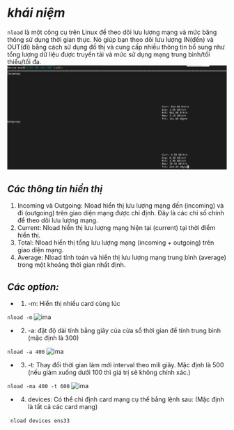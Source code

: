 # ***khái niệm***
`nload` là một công cụ trên Linux để theo dõi lưu lượng mạng và mức băng thông sử dụng thời gian thực. Nó giúp bạn theo dõi lưu lượng IN(đến) và OUT(đi) bằng cách sử dụng đồ thị và cung cấp nhiều thông tin bổ sung như tổng lượng dữ liệu được truyền tải và mức sử dụng mạng trung bình/tối thiểu/tối đa.
![ima](../IMG/12.png)

## ***Các thông tin hiển thị***
1. Incoming và Outgoing: Nload hiển thị lưu lượng mạng đến (incoming) và đi (outgoing) trên giao diện mạng được chỉ định. Đây là các chỉ số chính để theo dõi lưu lượng mạng.
2. Current: Nload hiển thị lưu lượng mạng hiện tại (current) tại thời điểm hiển thị.
3. Total: Nload hiển thị tổng lưu lượng mạng (incoming + outgoing) trên giao diện mạng.
4. Average: Nload tính toán và hiển thị lưu lượng mạng trung bình (average) trong một khoảng thời gian nhất định.

   
## ***Các option:***
- 1. -m: Hiển thị nhiều card cùng lúc

```nload -m```
![ima](../IMG/13.png)
- 2. -a: đặt độ dài tính bằng giây của cửa sổ thời gian để tính trung bình (mặc định là 300)

```nload -a 400```
![ima](../IMG/14.png)

- 3. -t: Thay đổi thời gian làm mới interval theo mili giây. Mặc định là 500 (nếu giảm xuống dưới 100 thì giá trị sẽ không chính xác.)

```nload -ma 400 -t 600```
![ima](../IMG/15.png)
- 4. devices: Có thể chỉ định card mạng cụ thể bằng lệnh sau: (Mặc định là tất cả các card mạng)


``` nload devices ens33```

